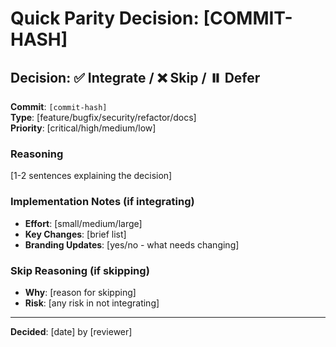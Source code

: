 # Quick Parity Decision: [COMMIT-HASH]

## Decision: ✅ Integrate / ❌ Skip / ⏸️ Defer

**Commit**: `[commit-hash]`  
**Type**: [feature/bugfix/security/refactor/docs]  
**Priority**: [critical/high/medium/low]  

### Reasoning
[1-2 sentences explaining the decision]

### Implementation Notes (if integrating)
- **Effort**: [small/medium/large]
- **Key Changes**: [brief list]
- **Branding Updates**: [yes/no - what needs changing]

### Skip Reasoning (if skipping)
- **Why**: [reason for skipping]
- **Risk**: [any risk in not integrating]

---
**Decided**: [date] by [reviewer]